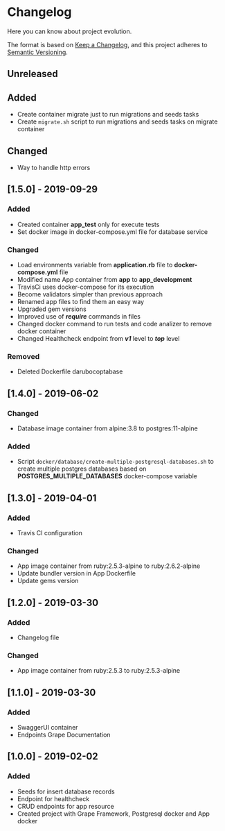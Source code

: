 # Changelog
Here you can know about project evolution.

The format is based on [Keep a Changelog](https://keepachangelog.com/en/1.0.0/), and this project adheres to [Semantic Versioning](https://semver.org/spec/v2.0.0.html).

## Unreleased
## Added
- Create container migrate just to run migrations and seeds tasks
- Create `migrate.sh` script to run migrations and seeds tasks on migrate container

## Changed
- Way to handle http errors

## [1.5.0] - 2019-09-29
### Added
- Created container **app_test** only for execute tests
- Set docker image in docker-compose.yml file for database service

### Changed
- Load environments variable from **application.rb** file to **docker-compose.yml** file
- Modified name App container from **app** to **app_development**
- TravisCi uses docker-compose for its execution
- Become validators simpler than previous approach
- Renamed app files to find them an easy way
- Upgraded gem versions
- Improved use of ***require*** commands in files
- Changed docker command to run tests and code analizer to remove docker container
- Changed Healthcheck endpoint from ***v1*** level to ***top*** level

### Removed
- Deleted Dockerfile darubocoptabase

## [1.4.0] - 2019-06-02
### Changed
- Database image container from alpine:3.8 to postgres:11-alpine

### Added
- Script ```docker/database/create-multiple-postgresql-databases.sh``` to create multiple postgres databases based on **POSTGRES_MULTIPLE_DATABASES** docker-compose variable

## [1.3.0] - 2019-04-01
### Added
- Travis CI configuration

### Changed
- App image container from ruby:2.5.3-alpine to ruby:2.6.2-alpine
- Update bundler version in App Dockerfile
- Update gems version

## [1.2.0] - 2019-03-30
### Added
- Changelog file

### Changed
- App image container from ruby:2.5.3 to ruby:2.5.3-alpine

## [1.1.0] - 2019-03-30
### Added
- SwaggerUI container
- Endpoints Grape Documentation

## [1.0.0] - 2019-02-02
### Added
- Seeds for insert database records
- Endpoint for healthcheck
- CRUD endpoints for app resource
- Created project with Grape Framework, Postgresql docker and App docker
